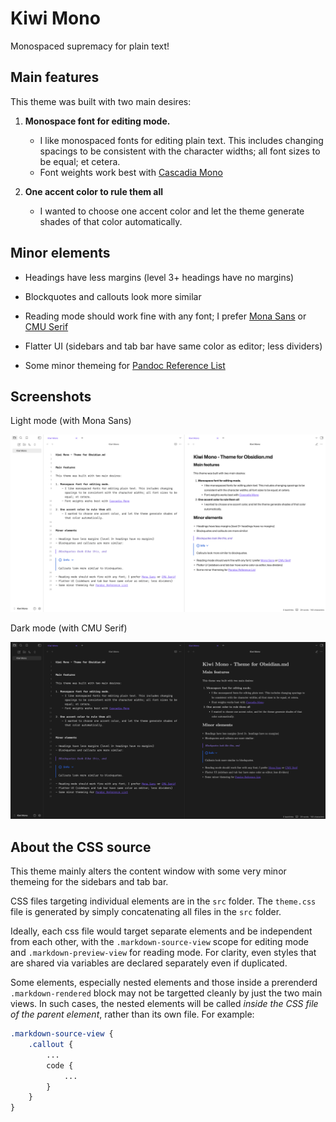 # Kiwi Mono

Monospaced supremacy for plain text!


## Main features

This theme was built with two main desires:

1. **Monospace font for editing mode.**
    - I like monospaced fonts for editing plain text. This includes changing spacings to be consistent with the character widths; all font sizes to be equal; et cetera.
    - Font weights work best with [Cascadia Mono](https://github.com/microsoft/cascadia-code)

2. **One accent color to rule them all**
    - I wanted to choose one accent color and let the theme generate shades of that color automatically.


## Minor elements

- Headings have less margins (level 3+ headings have no margins)

- Blockquotes and callouts look more similar

- Reading mode should work fine with any font; I prefer [Mona Sans](https://github.com/github/mona-sans) or [CMU Serif](https://sourceforge.net/projects/cm-unicode/)

- Flatter UI (sidebars and tab bar have same color as editor; less dividers)

- Some minor themeing for [Pandoc Reference List](https://github.com/mgmeyers/obsidian-pandoc-reference-list)


## Screenshots

Light mode (with Mona Sans)

![Light mode](./images/light.png)

Dark mode (with CMU Serif)

![Dark mode](./images/dark.png)


## About the CSS source

This theme mainly alters the content window with some very minor themeing for the sidebars and tab bar.

CSS files targeting individual elements are in the `src` folder. The `theme.css` file is generated by simply concatenating all files in the `src` folder.

Ideally, each css file would target separate elements and be independent from each other, with the `.markdown-source-view` scope for editing mode and `.markdown-preview-view` for reading mode. For clarity, even styles that are shared via variables are declared separately even if duplicated. 

Some elements, especially nested elements and those inside a prerenderd `.markdown-rendered` block may not be targetted cleanly by just the two main views. In such cases, the nested elements will be called *inside the CSS file of the parent element*, rather than its own file. For example:
```css
.markdown-source-view {
    .callout {
        ...
        code {
            ...
        }
    }
}
```
